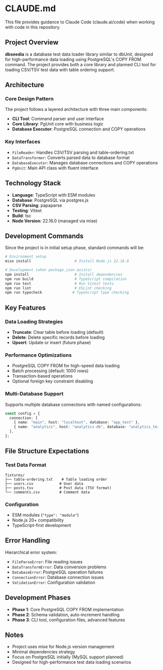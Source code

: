 # CLAUDE.md

This file provides guidance to Claude Code (claude.ai/code) when working with code in this repository.

## Project Overview

**dbseedia** is a database test data loader library similar to dbUnit, designed for high-performance data loading using PostgreSQL's COPY FROM command. The project provides both a core library and planned CLI tool for loading CSV/TSV test data with table ordering support.

## Architecture

### Core Design Pattern

The project follows a layered architecture with three main components:

- **CLI Tool**: Command parser and user interface
- **Core Library**: PgUnit core with business logic
- **Database Executor**: PostgreSQL connection and COPY operations

### Key Interfaces

- `FileReader`: Handles CSV/TSV parsing and table-ordering.txt
- `DataTransformer`: Converts parsed data to database format
- `DatabaseExecutor`: Manages database connections and COPY operations
- `PgUnit`: Main API class with fluent interface

## Technology Stack

- **Language**: TypeScript with ESM modules
- **Database**: PostgreSQL via postgres.js
- **CSV Parsing**: papaparse
- **Testing**: Vitest
- **Build**: tsc
- **Node Version**: 22.16.0 (managed via mise)

## Development Commands

Since the project is in initial setup phase, standard commands will be:

```bash
# Environment setup
mise install                    # Install Node.js 22.16.0

# Development (when package.json exists)
npm install                     # Install dependencies
npm run build                   # TypeScript compilation
npm run test                    # Run Vitest tests
npm run lint                    # ESLint checking
npm run typecheck              # TypeScript type checking
```

## Key Features

### Data Loading Strategies

- **Truncate**: Clear table before loading (default)
- **Delete**: Delete specific records before loading
- **Upsert**: Update or insert (future phase)

### Performance Optimizations

- PostgreSQL COPY FROM for high-speed data loading
- Batch processing (default: 1000 rows)
- Transaction-based operations
- Optional foreign key constraint disabling

### Multi-Database Support

Supports multiple database connections with named configurations:

```typescript
const config = {
  connection: [
    { name: "main", host: "localhost", database: "app_test" },
    { name: "analytics", host: "analytics-db", database: "analytics_test" },
  ],
};
```

## File Structure Expectations

### Test Data Format

```
fixtures/
├── table-ordering.txt    # Table loading order
├── users.csv            # User data
├── posts.tsv            # Post data (TSV format)
└── comments.csv         # Comment data
```

### Configuration

- ESM modules (`"type": "module"`)
- Node.js 20+ compatibility
- TypeScript-first development

## Error Handling

Hierarchical error system:

- `FileParseError`: File reading issues
- `DataTransformError`: Data conversion problems
- `DatabaseError`: PostgreSQL operation failures
- `ConnectionError`: Database connection issues
- `ValidationError`: Configuration validation

## Development Phases

- **Phase 1**: Core PostgreSQL COPY FROM implementation
- **Phase 2**: Schema validation, auto-increment handling
- **Phase 3**: CLI tool, configuration files, advanced features

## Notes

- Project uses mise for Node.js version management
- Minimal dependencies strategy
- Focus on PostgreSQL initially (MySQL support planned)
- Designed for high-performance test data loading scenarios
